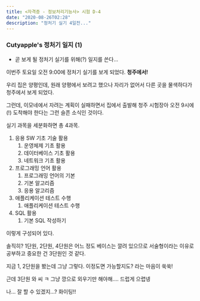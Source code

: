 ```yaml
---
title: <자격증 - 정보처리기능사> 시험 D-4
date: "2020-08-26T02:28"
description: "정처기 실기 4일전..."
---
```


### Cutyapple's 정처기 일지 (1)

- 곧 보게 될 정처기 실기를 위해(?) 일지를 쓴다...

이번주 토요일 오전 9:00에 정처기 실기를 보게 되었다. **청주에서!**

우리 집은 양평인데, 원래 양평에서 보려고 했으나 자리가 없어서 다른 곳을 물색하다가 청주에서 보게 되었다.

그런데, 이모네에서 자려는 계획이 실패하면서 집에서 출발해 청주 시험장아 오전 9시에(!) 도착해야 한다는 그런 슬픈 소식인 것이다.

실기 과목을 세분화하면 총 4과목.

1. 응용 SW 기초 기술 활용
   1. 운영체제 기초 활용
   2. 데이터베이스 기초 활용
   3. 네트워크 기초 활용
2. 프로그래밍 언어 활용
   1. 프로그래밍 언어의 기본
   2. 기본 알고리즘
   3. 응용 알고리즘
3. 애플리케이션 테스트 수행
   1. 애플리케이션 테스트 수행
4. SQL 활용
   1. 기본 SQL 작성하기

이렇게 구성되어 있다.

솔직히? 1단원, 2단원, 4단원은 어느 정도 베이스는 깔려 있으므로 서술형이라는 이유로 공부하고 중요한 건 3단원인 것 같다.

지금 1, 2단원을 봤는데 그냥 그렇다. 이정도면 가능할지도? 라는 마음이 쑥쑥!

근데 3단원 와 씨 ㅋ 그냥 깡으로 외우기만 해야해.... 드럽게 으렵넹

나... 잘 할 수 있겠지...? 화이팅!!
